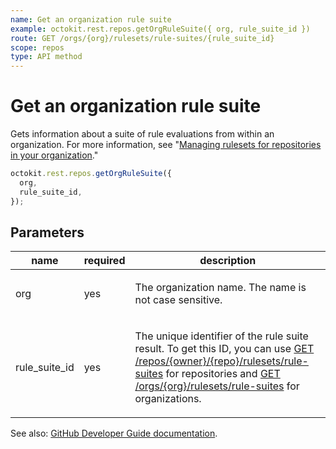 ```yaml
---
name: Get an organization rule suite
example: octokit.rest.repos.getOrgRuleSuite({ org, rule_suite_id })
route: GET /orgs/{org}/rulesets/rule-suites/{rule_suite_id}
scope: repos
type: API method
---
```


# Get an organization rule suite

Gets information about a suite of rule evaluations from within an organization.
For more information, see "[Managing rulesets for repositories in your organization](https://docs.github.com/organizations/managing-organization-settings/managing-rulesets-for-repositories-in-your-organization#viewing-insights-for-rulesets)."

```js
octokit.rest.repos.getOrgRuleSuite({
  org,
  rule_suite_id,
});
```

## Parameters

<table>
  <thead>
    <tr>
      <th>name</th>
      <th>required</th>
      <th>description</th>
    </tr>
  </thead>
  <tbody>
    <tr><td>org</td><td>yes</td><td>

The organization name. The name is not case sensitive.

</td></tr>
<tr><td>rule_suite_id</td><td>yes</td><td>

The unique identifier of the rule suite result.
To get this ID, you can use [GET /repos/{owner}/{repo}/rulesets/rule-suites](https://docs.github.com/rest/repos/rule-suites#list-repository-rule-suites)
for repositories and [GET /orgs/{org}/rulesets/rule-suites](https://docs.github.com/rest/orgs/rule-suites#list-organization-rule-suites)
for organizations.

</td></tr>
  </tbody>
</table>

See also: [GitHub Developer Guide documentation](https://docs.github.com/rest/orgs/rule-suites#get-an-organization-rule-suite).
